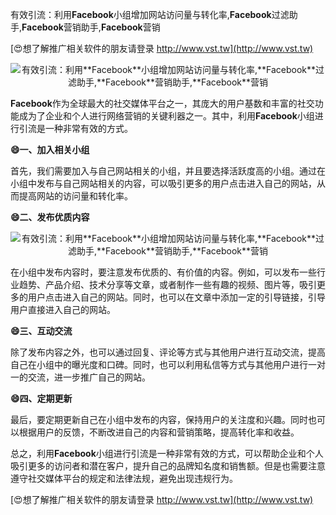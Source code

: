 有效引流：利用**Facebook**小组增加网站访问量与转化率,**Facebook**过滤助手,**Facebook**营销助手,**Facebook**营销

[😍想了解推广相关软件的朋友请登录 http://www.vst.tw](http://www.vst.tw)

 <center><img src="https://vst.tw/MP4/tuiguang/png/7.png" alt="有效引流：利用**Facebook**小组增加网站访问量与转化率,**Facebook**过滤助手,**Facebook**营销助手,**Facebook**营销"></center>

**Facebook**作为全球最大的社交媒体平台之一，其庞大的用户基数和丰富的社交功能成为了企业和个人进行网络营销的关键利器之一。其中，利用**Facebook**小组进行引流是一种非常有效的方式。

**😄一、加入相关小组**

首先，我们需要加入与自己网站相关的小组，并且要选择活跃度高的小组。通过在小组中发布与自己网站相关的内容，可以吸引更多的用户点击进入自己的网站，从而提高网站的访问量和转化率。

**😄二、发布优质内容**

 <center><img src="https://vst.tw/MP4/tuiguang/png/3.png" alt="有效引流：利用**Facebook**小组增加网站访问量与转化率,**Facebook**过滤助手,**Facebook**营销助手,**Facebook**营销"></center>

在小组中发布内容时，要注意发布优质的、有价值的内容。例如，可以发布一些行业趋势、产品介绍、技术分享等文章，或者制作一些有趣的视频、图片等，吸引更多的用户点击进入自己的网站。同时，也可以在文章中添加一定的引导链接，引导用户直接进入自己的网站。

**😄三、互动交流**

除了发布内容之外，也可以通过回复、评论等方式与其他用户进行互动交流，提高自己在小组中的曝光度和口碑。同时，也可以利用私信等方式与其他用户进行一对一的交流，进一步推广自己的网站。

**😄四、定期更新**

最后，要定期更新自己在小组中发布的内容，保持用户的关注度和兴趣。同时也可以根据用户的反馈，不断改进自己的内容和营销策略，提高转化率和收益。

总之，利用**Facebook**小组进行引流是一种非常有效的方式，可以帮助企业和个人吸引更多的访问者和潜在客户，提升自己的品牌知名度和销售额。但是也需要注意遵守社交媒体平台的规定和法律法规，避免出现违规行为。

[😍想了解推广相关软件的朋友请登录 http://www.vst.tw](http://www.vst.tw)



